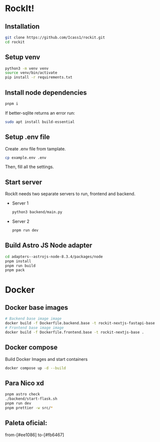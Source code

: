 # RockIt!

## Installation

```bash
git clone https://github.com/Icass1/rockit.git
cd rockit
```

## Setup venv

```bash
python3 -m venv venv
source venv/bin/activate
pip install -r requirements.txt
```

## Install node dependencies

```bash
pnpm i
```

If better-sqlite returns an error run:

```bash
sudo apt install build-essential
```

## Setup .env file

Create .env file from tamplate.

```bash
cp example.env .env
```

Then, fill all the settings.

## Start server

RockIt needs two separate servers to run, frontend and backend.

- Server 1
    ```bash
    python3 backend/main.py
    ```
- Server 2
    ```bash
    pnpm run dev
    ```

## Build Astro JS Node adapter

```bash
cd adapters--astrojs-node-8.3.4/packages/node
pnpm install
pnpm run build
pnpm pack
```

# Docker

## Docker base images

```bash
# Backend base image image
docker build -f Dockerfile.backend.base -t rockit-nextjs-fastapi-base .
# Frontend base image image
docker build -f Dockerfile.frontend.base -t rockit-nextjs-base .
```

## Docker compose

Build Docker Images and start containers

```bash
docker compose up -d --build
```

## Para Nico xd

```bash
pnpm astro check
./backend/start-flask.sh
pnpm run dev
pnpm prettier -w src/*
```

## Paleta oficial:

from-[#ee1086] to-[#fb6467]
